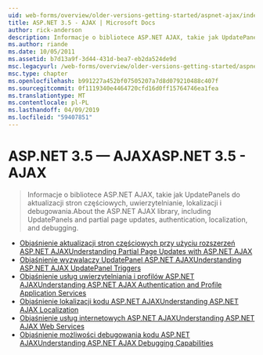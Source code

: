 ```yaml
---
uid: web-forms/overview/older-versions-getting-started/aspnet-ajax/index
title: ASP.NET 3.5 - AJAX | Microsoft Docs
author: rick-anderson
description: Informacje o bibliotece ASP.NET AJAX, takie jak UpdatePanels do aktualizacji stron częściowych, uwierzytelnianie, lokalizacji i debugowania.
ms.author: riande
ms.date: 10/05/2011
ms.assetid: b7d13a9f-3d44-431d-bea7-eb2da524de9d
msc.legacyurl: /web-forms/overview/older-versions-getting-started/aspnet-ajax
msc.type: chapter
ms.openlocfilehash: b991227a452bf07505207a7d8d079210488c407f
ms.sourcegitcommit: 0f1119340e4464720cfd16d0ff15764746ea1fea
ms.translationtype: MT
ms.contentlocale: pl-PL
ms.lasthandoff: 04/09/2019
ms.locfileid: "59407851"
---
```

# <a name="aspnet-35---ajax"></a><span data-ttu-id="b7e10-103">ASP.NET 3.5 — AJAX</span><span class="sxs-lookup"><span data-stu-id="b7e10-103">ASP.NET 3.5 - AJAX</span></span>

> <span data-ttu-id="b7e10-104">Informacje o bibliotece ASP.NET AJAX, takie jak UpdatePanels do aktualizacji stron częściowych, uwierzytelnianie, lokalizacji i debugowania.</span><span class="sxs-lookup"><span data-stu-id="b7e10-104">About the ASP.NET AJAX library, including UpdatePanels and partial page updates, authentication, localization, and debugging.</span></span>


- [<span data-ttu-id="b7e10-105">Objaśnienie aktualizacji stron częściowych przy użyciu rozszerzeń ASP.NET AJAX</span><span class="sxs-lookup"><span data-stu-id="b7e10-105">Understanding Partial Page Updates with ASP.NET AJAX</span></span>](understanding-partial-page-updates-with-asp-net-ajax.md)
- [<span data-ttu-id="b7e10-106">Objaśnienie wyzwalaczy UpdatePanel ASP.NET AJAX</span><span class="sxs-lookup"><span data-stu-id="b7e10-106">Understanding ASP.NET AJAX UpdatePanel Triggers</span></span>](understanding-asp-net-ajax-updatepanel-triggers.md)
- [<span data-ttu-id="b7e10-107">Objaśnienie usług uwierzytelniania i profilów ASP.NET AJAX</span><span class="sxs-lookup"><span data-stu-id="b7e10-107">Understanding ASP.NET AJAX Authentication and Profile Application Services</span></span>](understanding-asp-net-ajax-authentication-and-profile-application-services.md)
- [<span data-ttu-id="b7e10-108">Objaśnienie lokalizacji kodu ASP.NET AJAX</span><span class="sxs-lookup"><span data-stu-id="b7e10-108">Understanding ASP.NET AJAX Localization</span></span>](understanding-asp-net-ajax-localization.md)
- [<span data-ttu-id="b7e10-109">Objaśnienie usług internetowych ASP.NET AJAX</span><span class="sxs-lookup"><span data-stu-id="b7e10-109">Understanding ASP.NET AJAX Web Services</span></span>](understanding-asp-net-ajax-web-services.md)
- [<span data-ttu-id="b7e10-110">Objaśnienie możliwości debugowania kodu ASP.NET AJAX</span><span class="sxs-lookup"><span data-stu-id="b7e10-110">Understanding ASP.NET AJAX Debugging Capabilities</span></span>](understanding-asp-net-ajax-debugging-capabilities.md)
